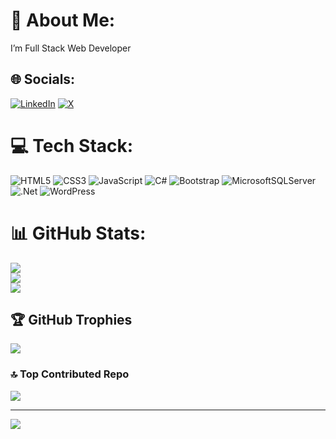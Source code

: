 # 💫 About Me:
I’m Full Stack Web Developer<br>


## 🌐 Socials:
[![LinkedIn](https://img.shields.io/badge/LinkedIn-%230077B5.svg?logo=linkedin&logoColor=white)](https://linkedin.com/in/muhammed-ibrahim-tatar-85875320a) [![X](https://img.shields.io/badge/X-black.svg?logo=X&logoColor=white)](https://x.com/tataar27) 

# 💻 Tech Stack:
![HTML5](https://img.shields.io/badge/html5-%23E34F26.svg?style=flat&logo=html5&logoColor=white) ![CSS3](https://img.shields.io/badge/css3-%231572B6.svg?style=flat&logo=css3&logoColor=white) ![JavaScript](https://img.shields.io/badge/javascript-%23323330.svg?style=flat&logo=javascript&logoColor=%23F7DF1E) ![C#](https://img.shields.io/badge/c%23-%23239120.svg?style=flat&logo=csharp&logoColor=white) ![Bootstrap](https://img.shields.io/badge/bootstrap-%238511FA.svg?style=flat&logo=bootstrap&logoColor=white) ![MicrosoftSQLServer](https://img.shields.io/badge/Microsoft%20SQL%20Server-CC2927?style=flat&logo=microsoft%20sql%20server&logoColor=white) ![.Net](https://img.shields.io/badge/.NET-5C2D91?style=flat&logo=.net&logoColor=white) ![WordPress](https://img.shields.io/badge/WordPress-%23117AC9.svg?style=flat&logo=WordPress&logoColor=white)
# 📊 GitHub Stats:
![](https://github-readme-stats.vercel.app/api?username=muhammedibrahimtatar&theme=dark&hide_border=false&include_all_commits=false&count_private=false)<br/>
![](https://github-readme-streak-stats.herokuapp.com/?user=muhammedibrahimtatar&theme=dark&hide_border=false)<br/>
![](https://github-readme-stats.vercel.app/api/top-langs/?username=muhammedibrahimtatar&theme=dark&hide_border=false&include_all_commits=false&count_private=false&layout=compact)

## 🏆 GitHub Trophies
![](https://github-profile-trophy.vercel.app/?username=muhammedibrahimtatar&theme=dark&no-frame=false&no-bg=true&margin-w=4)

### 🔝 Top Contributed Repo
![](https://github-contributor-stats.vercel.app/api?username=muhammedibrahimtatar&limit=5&theme=dark&combine_all_yearly_contributions=true)

---
[![](https://visitcount.itsvg.in/api?id=muhammedibrahimtatar&icon=5&color=8)](https://visitcount.itsvg.in)

<!-- Proudly created with GPRM ( https://gprm.itsvg.in ) -->
